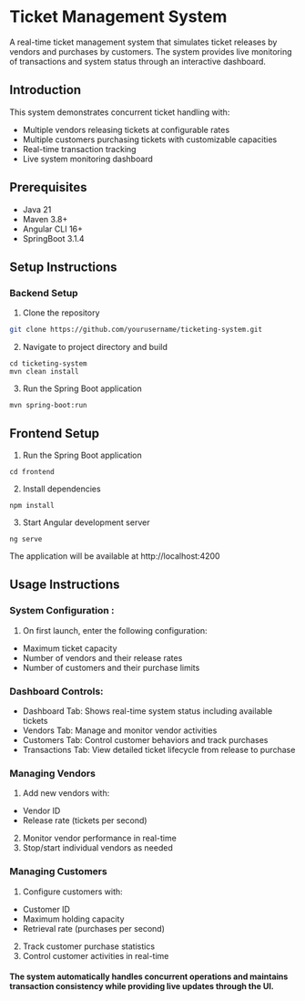 # Ticket Management System

A real-time ticket management system that simulates ticket releases by vendors and purchases by customers. The system provides live monitoring of transactions and system status through an interactive dashboard.

## Introduction
This system demonstrates concurrent ticket handling with:
- Multiple vendors releasing tickets at configurable rates
- Multiple customers purchasing tickets with customizable capacities
- Real-time transaction tracking
- Live system monitoring dashboard

## Prerequisites
- Java 21
- Maven 3.8+
- Angular CLI 16+
- SpringBoot 3.1.4

## Setup Instructions

### Backend Setup
1. Clone the repository
```bash
git clone https://github.com/yourusername/ticketing-system.git
```

2. Navigate to project directory and build
```
cd ticketing-system
mvn clean install
```

3. Run the Spring Boot application
```
mvn spring-boot:run
```

## Frontend Setup

1. Run the Spring Boot application
```
cd frontend
```

2. Install dependencies
```
npm install
```

3. Start Angular development server
```
ng serve
```

The application will be available at http://localhost:4200

## Usage Instructions

### System Configuration :

1. On first launch, enter the following configuration:
- Maximum ticket capacity
- Number of vendors and their release rates
- Number of customers and their purchase limits

### Dashboard Controls:
- Dashboard Tab: Shows real-time system status including available tickets
- Vendors Tab: Manage and monitor vendor activities
- Customers Tab: Control customer behaviors and track purchases
- Transactions Tab: View detailed ticket lifecycle from release to purchase

### Managing Vendors
1. Add new vendors with:
- Vendor ID
- Release rate (tickets per second)
2. Monitor vendor performance in real-time
3. Stop/start individual vendors as needed

### Managing Customers
1. Configure customers with:
- Customer ID
- Maximum holding capacity
- Retrieval rate (purchases per second)
2. Track customer purchase statistics
3. Control customer activities in real-time

#### The system automatically handles concurrent operations and maintains transaction consistency while providing live updates through the UI.
